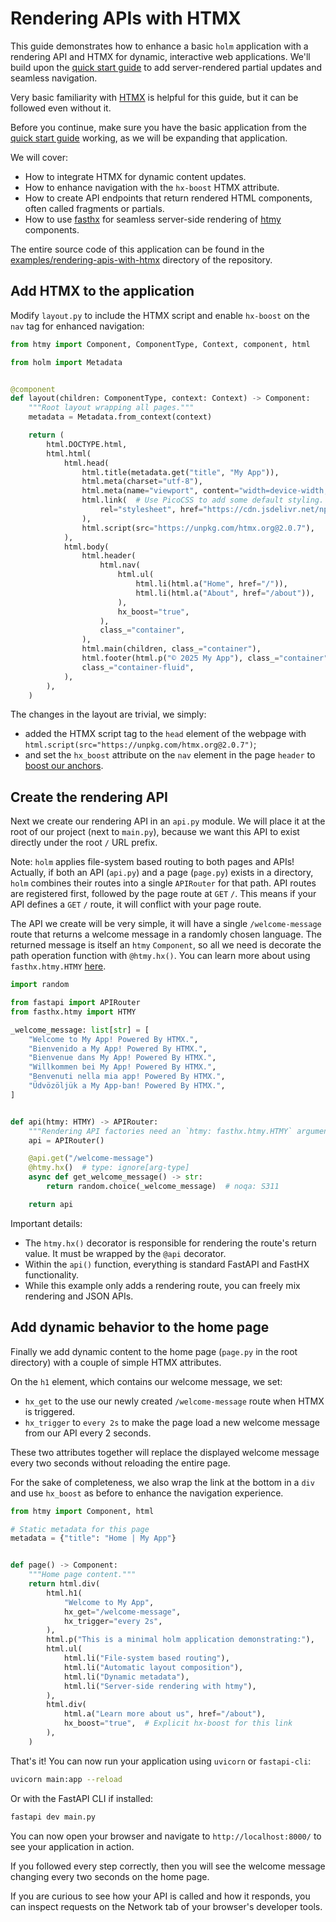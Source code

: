 # Rendering APIs with HTMX

This guide demonstrates how to enhance a basic `holm` application with a rendering API and HTMX for dynamic, interactive web applications. We'll build upon the [quick start guide](quick-start-guide.md) to add server-rendered partial updates and seamless navigation.

Very basic familiarity with [HTMX](https://htmx.org/) is helpful for this guide, but it can be followed even without it.

Before you continue, make sure you have the basic application from the [quick start guide](quick-start-guide.md) working, as we will be expanding that application.

We will cover:

- How to integrate HTMX for dynamic content updates.
- How to enhance navigation with the `hx-boost` HTMX attribute.
- How to create API endpoints that return rendered HTML components, often called fragments or partials.
- How to use [fasthx](https://volfpeter.github.io/fasthx/examples/htmy/) for seamless server-side rendering of [htmy](https://volfpeter.github.io/htmy/) components.

The entire source code of this application can be found in the [examples/rendering-apis-with-htmx](https://github.com/volfpeter/holm/tree/main/examples/rendering-apis-with-htmx) directory of the repository.

## Add HTMX to the application

Modify `layout.py` to include the HTMX script and enable `hx-boost` on the `nav` tag for enhanced navigation:

```python
from htmy import Component, ComponentType, Context, component, html

from holm import Metadata


@component
def layout(children: ComponentType, context: Context) -> Component:
    """Root layout wrapping all pages."""
    metadata = Metadata.from_context(context)

    return (
        html.DOCTYPE.html,
        html.html(
            html.head(
                html.title(metadata.get("title", "My App")),
                html.meta(charset="utf-8"),
                html.meta(name="viewport", content="width=device-width, initial-scale=1"),
                html.link(  # Use PicoCSS to add some default styling.
                    rel="stylesheet", href="https://cdn.jsdelivr.net/npm/@picocss/pico@2/css/pico.min.css"
                ),
                html.script(src="https://unpkg.com/htmx.org@2.0.7"),
            ),
            html.body(
                html.header(
                    html.nav(
                        html.ul(
                            html.li(html.a("Home", href="/")),
                            html.li(html.a("About", href="/about")),
                        ),
                        hx_boost="true",
                    ),
                    class_="container",
                ),
                html.main(children, class_="container"),
                html.footer(html.p("© 2025 My App"), class_="container"),
                class_="container-fluid",
            ),
        ),
    )
```

The changes in the layout are trivial, we simply:

- added the HTMX script tag to the `head` element of the webpage with `html.script(src="https://unpkg.com/htmx.org@2.0.7")`;
- and set the `hx_boost` attribute on the `nav` element in the page `header` to [boost our anchors](https://htmx.org/attributes/hx-boost/).

## Create the rendering API

Next we create our rendering API in an `api.py` module. We will place it at the root of our project (next to `main.py`), because we want this API to exist directly under the root `/` URL prefix.

Note: `holm` applies file-system based routing to both pages and APIs! Actually, if both an API (`api.py`) and a page (`page.py`) exists in a directory, `holm` combines their routes into a single `APIRouter` for that path. API routes are registered first, followed by the page route at `GET` `/`. This means if your API defines a `GET` `/` route, it will conflict with your page route.

The API we create will be very simple, it will have a single `/welcome-message` route that returns a welcome message in a randomly chosen language. The returned message is itself an `htmy` `Component`, so all we need is decorate the path operation function with `@htmy.hx()`. You can learn more about using `fasthx.htmy.HTMY` [here](https://volfpeter.github.io/fasthx/examples/htmy/).

```python
import random

from fastapi import APIRouter
from fasthx.htmy import HTMY

_welcome_message: list[str] = [
    "Welcome to My App! Powered By HTMX.",
    "Bienvenido a My App! Powered By HTMX.",
    "Bienvenue dans My App! Powered By HTMX.",
    "Willkommen bei My App! Powered By HTMX.",
    "Benvenuti nella mia app! Powered By HTMX.",
    "Üdvözöljük a My App-ban! Powered By HTMX.",
]


def api(htmy: HTMY) -> APIRouter:
    """Rendering API factories need an `htmy: fasthx.htmy.HTMY` argument."""
    api = APIRouter()

    @api.get("/welcome-message")
    @htmy.hx()  # type: ignore[arg-type]
    async def get_welcome_message() -> str:
        return random.choice(_welcome_message)  # noqa: S311

    return api
```

Important details:

- The `htmy.hx()` decorator is responsible for rendering the route's return value. It must be wrapped by the `@api` decorator.
- Within the `api()` function, everything is standard FastAPI and FastHX functionality.
- While this example only adds a rendering route, you can freely mix rendering and JSON APIs.

## Add dynamic behavior to the home page

Finally we add dynamic content to the home page (`page.py` in the root directory) with a couple of simple HTMX attributes.

On the `h1` element, which contains our welcome message, we set:

- `hx_get` to the use our newly created `/welcome-message` route when HTMX is triggered.
- `hx_trigger` to `every 2s` to make the page load a new welcome message from our API every 2 seconds.

These two attributes together will replace the displayed welcome message every two seconds without reloading the entire page.

For the sake of completeness, we also wrap the link at the bottom in a `div` and use `hx_boost` as before to enhance the navigation experience.

```python
from htmy import Component, html

# Static metadata for this page
metadata = {"title": "Home | My App"}


def page() -> Component:
    """Home page content."""
    return html.div(
        html.h1(
            "Welcome to My App",
            hx_get="/welcome-message",
            hx_trigger="every 2s",
        ),
        html.p("This is a minimal holm application demonstrating:"),
        html.ul(
            html.li("File-system based routing"),
            html.li("Automatic layout composition"),
            html.li("Dynamic metadata"),
            html.li("Server-side rendering with htmy"),
        ),
        html.div(
            html.a("Learn more about us", href="/about"),
            hx_boost="true",  # Explicit hx-boost for this link
        ),
    )
```

That's it! You can now run your application using `uvicorn` or `fastapi-cli`:

```bash
uvicorn main:app --reload
```

Or with the FastAPI CLI if installed:

```bash
fastapi dev main.py
```

You can now open your browser and navigate to `http://localhost:8000/` to see your application in action.

If you followed every step correctly, then you will see the welcome message changing every two seconds on the home page.

If you are curious to see how your API is called and how it responds, you can inspect requests on the Network tab of your browser's developer tools.
